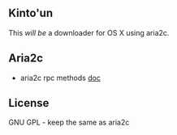 Kinto'un
----

This *will be* a downloader for OS X using aria2c.

Aria2c
----
- aria2c rpc methods [doc](https://aria2.github.io/manual/en/html/aria2c.html#methods)


License
----
GNU GPL - keep the same as aria2c

